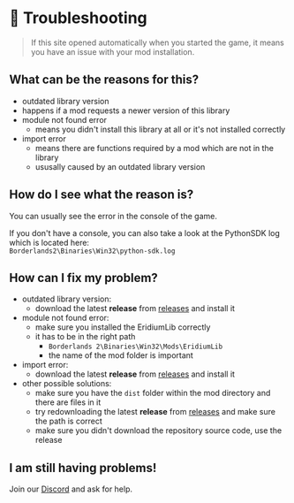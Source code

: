 # **🐞 Troubleshooting**

> If this site opened automatically when you started the game, it means you have an issue with your mod installation.

## **What can be the reasons for this?**
- outdated library version
 - happens if a mod requests a newer version of this library
- module not found error
  - means you didn't install this library at all or it's not installed correctly
- import error
  - means there are functions required by a mod which are not in the library
  - ususally caused by an outdated library version

## **How do I see what the reason is?**
You can usually see the error in the console of the game.

If you don't have a console, you can also take a look at the PythonSDK log which is located here:<br>
`Borderlands2\Binaries\Win32\python-sdk.log`

## **How can I fix my problem?**
- outdated library version:
  - download the latest **release** from [releases] and install it
- module not found error:
  - make sure you installed the EridiumLib correctly
  - it has to be in the right path
    - `Borderlands 2\Binaries\Win32\Mods\EridiumLib`
    - the name of the mod folder is important
- import error:
  - download the latest **release** from [releases] and install it
- other possible solutions:
  - make sure you have the `dist` folder within the mod directory and there are files in it
  - try redownloading the latest **release** from [releases] and make sure the path is correct
  - make sure you didn't download the repository source code, use the release

## **I am still having problems!**
Join our [Discord] and ask for help.


<!-- Links -->
[discord]: https://discordapp.com/invite/Q3qxws6
[releases]: https://github.com/RLNT/bl2_eridium/releases
